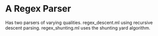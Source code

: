 
# A Regex Parser

Has two parsers of varying qualities. regex_descent.ml using recursive descent parsing. regex_shunting.ml uses the shunting yard algorithm. 
